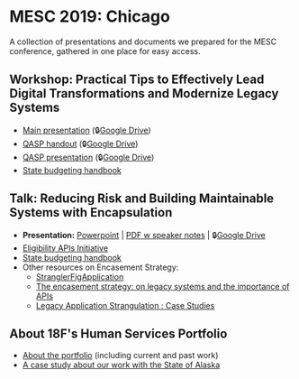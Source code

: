 # MESC 2019: Chicago

A collection of presentations and documents we prepared for the MESC conference, gathered in one place for easy access.

## Workshop: Practical Tips to Effectively Lead Digital Transformations and Modernize Legacy Systems

- [Main presentation](workshop-legacy-modernization/main-presentation.pptx?raw=true) (🔒[Google Drive]())
- [QASP handout](workshop-legacy-modernization/qasp-handout.pdf) (🔒[Google Drive](https://docs.google.com/document/d/1kTSEHCe9oeon8zbERDCSlfNNVGrnWmy4FCXJuP7NBdM/edit))
- [QASP presentation](workshop-legacy-modernization/qasp-presentation.pptx?raw=true) (🔒[Google Drive](https://docs.google.com/presentation/d/1ogoDFPQdxqTi7-BV0ZjjCUtvufcesNeX_UJ4cIMnIqk/edit))
- [State budgeting handbook](https://github.com/18F/technology-budgeting/blob/master/handbook.md)

## Talk: Reducing Risk and Building Maintainable Systems with Encapsulation

- **Presentation:** [Powerpoint](talk-encasement/MESC-Encasement.pptx) | [PDF w speaker notes](talk-encasement/MESC-Encasement-w-notes.pdf) | 🔒[Google Drive](https://docs.google.com/presentation/d/1QQsFkHxRG4n8tAJlhIwreM3_Vy9rpv4lz-1txw-wy8I/edit#slide=id.p)
- [Eligibility APIs Initiative](https://github.com/18F/eligibility-rules-service/blob/master/README.md)
- [State budgeting handbook](https://github.com/18F/technology-budgeting/blob/master/handbook.md)
- Other resources on Encasement Strategy:
    - [StranglerFigApplication](https://martinfowler.com/bliki/StranglerFigApplication.html)
    - [The encasement strategy: on legacy systems and the importance of APIs](https://18f.gsa.gov/2014/09/08/the-encasement-strategy-on-legacy-systems-and-the/)
    - [Legacy Application Strangulation : Case Studies](https://paulhammant.com/2013/07/14/legacy-application-strangulation-case-studies/)

## About 18F's Human Services Portfolio

- [About the portfolio](https://github.com/18F/human-services/#18fs-human-services-portfolio) (including current and past work)
- [A case study about our work with the State of Alaska](https://18f.gsa.gov/what-we-deliver/alaska-dhss/)
